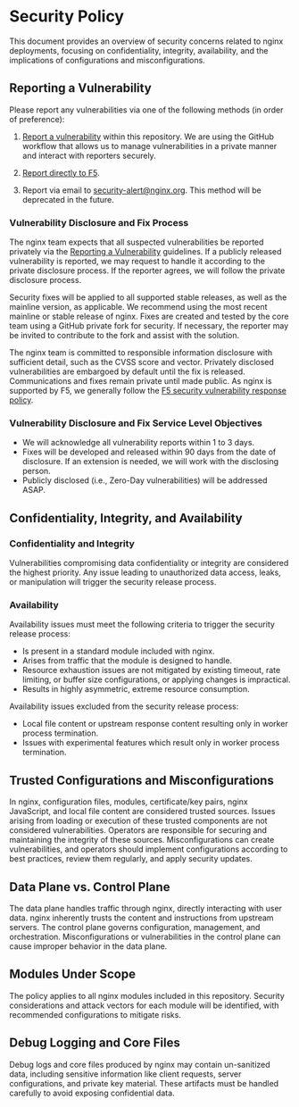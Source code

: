 # Security Policy

This document provides an overview of security concerns related to nginx
deployments, focusing on confidentiality, integrity, availability, and the
implications of configurations and misconfigurations.

## Reporting a Vulnerability

Please report any vulnerabilities via one of the following methods
(in order of preference):

1. [Report a vulnerability](https://docs.github.com/en/code-security/security-advisories/guidance-on-reporting-and-writing-information-about-vulnerabilities/privately-reporting-a-security-vulnerability)
   within this repository. We are using the GitHub workflow that allows us to
   manage vulnerabilities in a private manner and interact with reporters
   securely.

2. [Report directly to F5](https://www.f5.com/services/support/report-a-vulnerability).

3. Report via email to security-alert@nginx.org.
   This method will be deprecated in the future.

### Vulnerability Disclosure and Fix Process

The nginx team expects that all suspected vulnerabilities be reported
privately via the
[Reporting a Vulnerability](SECURITY.md#reporting-a-vulnerability) guidelines.
If a publicly released vulnerability is reported, we
may request to handle it according to the private disclosure process.
If the reporter agrees, we will follow the private disclosure process.

Security fixes will be applied to all supported stable releases, as well
as the mainline version, as applicable. We recommend using the most recent
mainline or stable release of nginx. Fixes are created and tested by the core
team using a GitHub private fork for security. If necessary, the reporter
may be invited to contribute to the fork and assist with the solution.

The nginx team is committed to responsible information disclosure with
sufficient detail, such as the CVSS score and vector. Privately disclosed
vulnerabilities are embargoed by default until the fix is released.
Communications and fixes remain private until made public. As nginx is
supported by F5, we generally follow the
[F5 security vulnerability response policy](https://my.f5.com/manage/s/article/K4602).

### Vulnerability Disclosure and Fix Service Level Objectives

- We will acknowledge all vulnerability reports within 1 to 3 days.
- Fixes will be developed and released within 90 days from the date of
  disclosure. If an extension is needed, we will work with the disclosing person.
- Publicly disclosed (i.e., Zero-Day vulnerabilities) will be addressed ASAP.

## Confidentiality, Integrity, and Availability

### Confidentiality and Integrity

Vulnerabilities compromising data confidentiality or integrity are considered
the highest priority. Any issue leading to unauthorized data access, leaks, or
manipulation will trigger the security release process.

### Availability

Availability issues must meet the following criteria to trigger the security
release process:

- Is present in a standard module included with nginx.
- Arises from traffic that the module is designed to handle.
- Resource exhaustion issues are not mitigated by existing timeout, rate
  limiting, or buffer size configurations, or applying changes is impractical.
- Results in highly asymmetric, extreme resource consumption.

Availability issues excluded from the security release process:

- Local file content or upstream response content resulting only in worker
  process termination.
- Issues with experimental features which result only in worker process
  termination.

## Trusted Configurations and Misconfigurations

In nginx, configuration files, modules, certificate/key pairs, nginx JavaScript,
and local file content are considered trusted sources. Issues arising from
loading or execution of these trusted components are not considered
vulnerabilities. Operators are responsible for securing and maintaining the
integrity of these sources. Misconfigurations can create vulnerabilities, and
operators should implement configurations according to best practices, review
them regularly, and apply security updates.

## Data Plane vs. Control Plane

The data plane handles traffic through nginx, directly interacting with user
data. nginx inherently trusts the content and instructions from upstream
servers. The control plane governs configuration, management, and orchestration.
Misconfigurations or vulnerabilities in the control plane can cause improper
behavior in the data plane.

## Modules Under Scope

The policy applies to all nginx modules included in this repository. Security
considerations and attack vectors for each module will be identified, with
recommended configurations to mitigate risks.

## Debug Logging and Core Files

Debug logs and core files produced by nginx may contain un-sanitized data,
including sensitive information like client requests, server configurations,
and private key material. These artifacts must be handled carefully to avoid
exposing confidential data.
